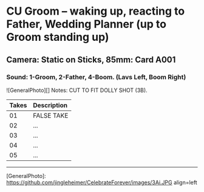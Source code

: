 # CU Groom – waking up, reacting to Father, Wedding Planner (up to Groom standing up)

## Camera: Static on Sticks, 85mm: Card A001

### Sound: 1-Groom, 2-Father, 4-Boom. (Lavs Left, Boom Right)

![GeneralPhoto][]
Notes: CUT TO FIT DOLLY SHOT (3B).

| Takes | Description |
|:---|:----|
| 01 | FALSE TAKE |
| 02 | ... |
| 03 | ... |
| 04 | ... |
| 05 | ... |

----


[GeneralPhoto]:  https://github.com/jingleheimer/CelebrateForever/images/3Ai.JPG align=left